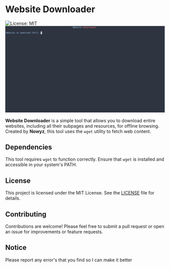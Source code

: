 # Website Downloader

![License: MIT](https://img.shields.io/badge/License-MIT-yellow.svg)
![Screenshot](https://github.com/NowyCodes/Website-Downloader/blob/main/Images/Screenshot.png)

**Website Downloader** is a simple tool that allows you to download entire websites, including all their subpages and resources, for offline browsing. Created by **Nowyz**, this tool uses the `wget` utility to fetch web content.

## Dependencies

This tool requires `wget` to function correctly. Ensure that `wget` is installed and accessible in your system's PATH.

## License

This project is licensed under the MIT License. See the [LICENSE](LICENSE) file for details.

## Contributing

Contributions are welcome! Please feel free to submit a pull request or open an issue for improvements or feature requests.

## Notice

Please report any error's that you find so I can make it better
